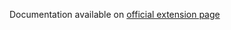 Documentation available on <a href="https://kellydownloader.com/links/dev/">official extension page</a>